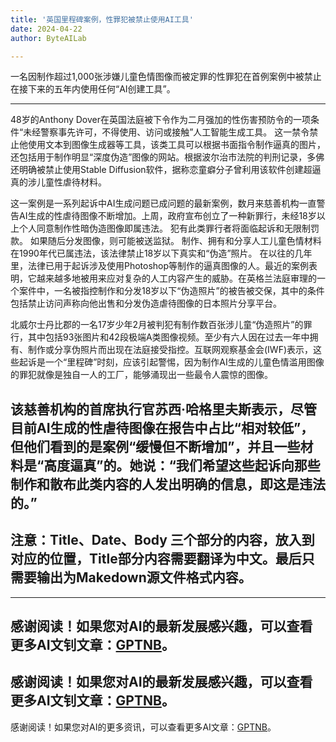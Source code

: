 ```yaml
---
title: '英国里程碑案例，性罪犯被禁止使用AI工具'
date: 2024-04-22
author: ByteAILab

---
```


一名因制作超过1,000张涉嫌儿童色情图像而被定罪的性罪犯在首例案例中被禁止在接下来的五年内使用任何“AI创建工具”。

---
 48岁的Anthony Dover在英国法庭被下令作为二月强加的性伤害预防令的一项条件“未经警察事先许可，不得使用、访问或接触”人工智能生成工具。 这一禁令禁止他使用文本到图像生成器等工具，该类工具可以根据书面指令制作逼真的图片，还包括用于制作明显“深度伪造”图像的网站。根据波尔治市法院的判刑记录，多佛还明确被禁止使用Stable Diffusion软件，据称恋童癖分子曾利用该软件创建超逼真的涉儿童性虐待材料。


这一案例是一系列起诉中AI生成问题已成问题的最新案例，数月来慈善机构一直警告AI生成的性虐待图像不断增加。上周，政府宣布创立了一种新罪行，未经18岁以上个人同意制作性暗伪造图像即属违法。 犯有此类罪行者将面临起诉和无限制罚款。 如果随后分发图像，则可能被送监狱。 制作、拥有和分享人工儿童色情材料在1990年代已属违法，该法律禁止18岁以下真实和“伪造”照片。 在以往的几年里，法律已用于起诉涉及使用Photoshop等制作的逼真图像的人。最近的案例表明，它越来越多地被用来应对复杂的人工内容产生的威胁。在英格兰法庭审理的一个案件中，一名被指控制作和分发18岁以下“伪造照片”的被告被交保，其中的条件包括禁止访问声称向他出售和分发伪造虐待图像的日本照片分享平台。


北威尔士丹比郡的一名17岁少年2月被判犯有制作数百张涉儿童“伪造照片”的罪行，其中包括93张图片和42段极端A类图像视频。至少有六人因在过去一年中拥有、制作或分享伪照片而出现在法庭接受指控。互联网观察基金会(IWF)表示，这些起诉是一个“里程碑”时刻，应该引起警惕，因为制作AI生成的儿童色情滥用图像的罪犯就像是独自一人的工厂，能够涌现出一些最令人震惊的图像。


该慈善机构的首席执行官苏西·哈格里夫斯表示，尽管目前AI生成的性虐待图像在报告中占比“相对较低”，但他们看到的是案例“缓慢但不断增加”，并且一些材料是“高度逼真”的。她说：“我们希望这些起诉向那些制作和散布此类内容的人发出明确的信息，即这是违法的。”
---

注意：Title、Date、Body 三个部分的内容，放入到对应的位置，Title部分内容需要翻译为中文。最后只需要输出为Makedown源文件格式内容。
---

---
感谢阅读！如果您对AI的最新发展感兴趣，可以查看更多AI文钊文章：[GPTNB](https://gptnb.com)。
---
感谢阅读！如果您对AI的最新发展感兴趣，可以查看更多AI文钊文章：[GPTNB](https://gptnb.com)。
---
感谢阅读！如果您对AI的更多资讯，可以查看更多AI文章：[GPTNB](https://gptnb.com)。